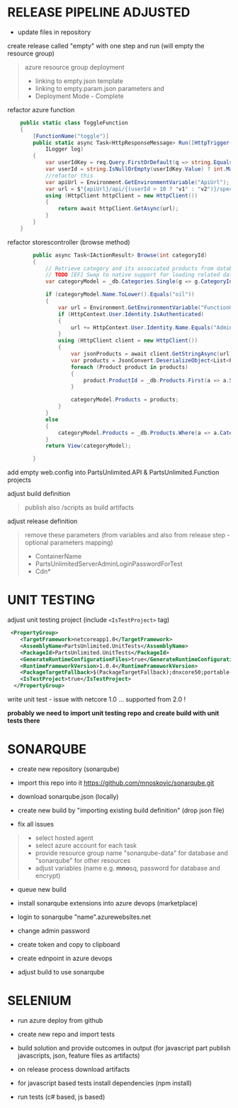 # RELEASE PIPELINE ADJUSTED

- update files in repository

 create release called "empty" with one step and run (will empty the resource group)
> azure resource group deployment 
> - linking to empty.json template
> - linking to empty.param.json parameters  and 
> - Deployment Mode - Complete


refactor azure function 

```csharp
    public static class ToggleFunction
    {
        [FunctionName("toggle")]
        public static async Task<HttpResponseMessage> Run([HttpTrigger(AuthorizationLevel.Function, "get", "post", Route = null)] HttpRequest req,
            ILogger log)
        {
            var userIdKey = req.Query.FirstOrDefault(q => string.Equals(q.Key, "UserId", StringComparison.OrdinalIgnoreCase));
            var userId = string.IsNullOrEmpty(userIdKey.Value) ? int.MaxValue : Convert.ToInt64(userIdKey.Value);
            //refactor this
            var apiUrl = Environment.GetEnvironmentVariable("ApiUrl");
            var url = $"{apiUrl}/api/{(userId > 10 ? "v1" : "v2")}/specials/GetSpecialsByUserId?id={userId}";
            using (HttpClient httpClient = new HttpClient())
            {
                return await httpClient.GetAsync(url);
            }
        }
    }
```


refactor storescontroller (browse method)

```csharp
        public async Task<IActionResult> Browse(int categoryId)
        {
            // Retrieve category and its associated products from database
            // TODO [EF] Swap to native support for loading related data when available
            var categoryModel = _db.Categories.Single(g => g.CategoryId == categoryId);

            if (categoryModel.Name.ToLower().Equals("oil"))
            {
                var url = Environment.GetEnvironmentVariable("FunctionUrl");
                if (HttpContext.User.Identity.IsAuthenticated)
                {
                    url += HttpContext.User.Identity.Name.Equals("Administrator@test.com") ? "&UserID=1" : "&UserID=50";
                }
                using (HttpClient client = new HttpClient())
                {
                    var jsonProducts = await client.GetStringAsync(url);
                    var products = JsonConvert.DeserializeObject<List<Product>>(jsonProducts);
                    foreach (Product product in products)
                    {
                        product.ProductId = _db.Products.First(a => a.SkuNumber == product.SkuNumber).ProductId;
                    }

                    categoryModel.Products = products;
                }
            }
            else
            {
                categoryModel.Products = _db.Products.Where(a => a.CategoryId == categoryModel.CategoryId).ToList();
            }
            return View(categoryModel);

        }
```

add empty web.config into PartsUnlimited.API & PartsUnlimited.Function projects


adjust build definition

> publish also /scripts as build artifacts

adjust release definition

> remove these parameters (from variables and also from release step - optional parameters mapping)
> - ContainerName
> - PartsUnlimitedServerAdminLoginPasswordForTest
> - Cdn* 



# UNIT TESTING

adjust unit testing project (include ```<IsTestProject>``` tag)

```xml
 <PropertyGroup>
    <TargetFramework>netcoreapp1.0</TargetFramework>
    <AssemblyName>PartsUnlimited.UnitTests</AssemblyName>
    <PackageId>PartsUnlimited.UnitTests</PackageId>
    <GenerateRuntimeConfigurationFiles>true</GenerateRuntimeConfigurationFiles>
    <RuntimeFrameworkVersion>1.0.4</RuntimeFrameworkVersion>
    <PackageTargetFallback>$(PackageTargetFallback);dnxcore50;portable-net45+win8</PackageTargetFallback>
    <IsTestProject>true</IsTestProject>
  </PropertyGroup>
```

write unit test - issue with netcore 1.0 ... supported from 2.0 !

**probably we need to import unit testing repo and create build with unit tests there**

# SONARQUBE


- create new repository (sonarqube)
- import this repo into it https://github.com/mnoskovic/sonarqube.git

- download sonarqube.json (locally)
- create new build by "importing existing build definition" (drop json file)
- fix all issues 
> - select hosted agent
> - select azure account for each task
> - provide resource group name "sonarqube-data" for database and "sonarqube" for other resources
> - adjust variables (name e.g. **mno**sq, password for database and encrypt)
- queue new build


- install sonarqube extensions into azure devops (marketplace)
- login to sonarqube "name".azurewebsites.net
- change admin password
- create token and copy to clipboard
- create ednpoint in azure devops
- adjust build to use sonarqube


# SELENIUM

- run azure deploy from github
- create new repo and import tests
- build solution and provide outcomes in output (for javascript part publish javascripts, json, feature files as artifacts)

- on release process download artifacts
- for javascript based tests install dependencies (npm install) 
- run tests (c# based, js based)